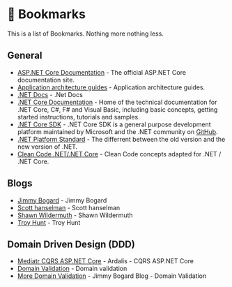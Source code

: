 # 🚀 Bookmarks

This is a list of Bookmarks.  Nothing more nothing less.

## General

* [ASP.NET Core Documentation](https://docs.asp.net/en/latest/) - The official ASP.NET Core documentation site.
* [Application architecture guides](https://dotnet.microsoft.com/learn/dotnet/architecture-guides) - Application architecture guides.
* [.NET Docs](https://docs.microsoft.com/en-us/dotnet/) - .Net Docs
* [.NET Core Documentation](https://docs.microsoft.com/en-us/dotnet/articles/welcome) - Home of the technical documentation for .NET Core, C#, F# and Visual Basic, including basic concepts, getting started instructions, tutorials and samples.
* [.NET Core SDK](https://www.microsoft.com/net/core) - .NET Core SDK is a general purpose development platform maintained by Microsoft and the .NET community on [GitHub](https://github.com/dotnet/core).
* [.NET Platform Standard](https://github.com/dotnet/corefx/blob/1719a3fe2a5c81b67a4909787da4a02fb0d0d419/Documentation/architecture/net-platform-standard.md) - The differrent between the old version and the new version of .NET.
* [Clean Code .NET/.NET Core](https://github.com/thangchung/clean-code-dotnet) - Clean Code concepts adapted for .NET / .NET Core.

## Blogs
* [Jimmy Bogard](https://lostechies.com/) - Jimmy Bogard
* [Scott hanselman](https://www.hanselman.com/) - Scott hanselman
* [Shawn Wildermuth](https://wildermuth.com/) - Shawn Wildermuth
* [Troy Hunt](https://www.troyhunt.com/) - Troy Hunt

## Domain Driven Design (DDD)

* [Mediatr CQRS ASP.NET Core](https://ardalis.com/using-mediatr-in-aspnet-core-apps) - Ardalis - CQRS ASP.NET Core
* [Domain Validation](https://enterprisecraftsmanship.com/posts/validation-and-ddd/) - Domain validation
* [More Domain Validation](https://lostechies.com/jimmybogard/2009/02/15/validation-in-a-ddd-world/) - Jimmy Bogard Blog - Domain Validation
